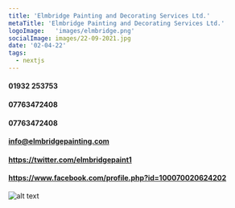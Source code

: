 ```yaml
---
title: 'Elmbridge Painting and Decorating Services Ltd.'
metaTitle: 'Elmbridge Painting and Decorating Services Ltd.'
logoImage:   'images/elmbridge.png'
socialImage: images/22-09-2021.jpg
date: '02-04-22'
tags:
  - nextjs
---
```



####  01932 253753
####  07763472408
####  07763472408
####  info@elmbridgepainting.com
####  https://twitter.com/elmbridgepaint1
####  https://www.facebook.com/profile.php?id=100070020624202
![alt text](/public/images/elmbridge.png )


